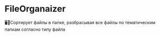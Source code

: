 # FileOrganaizer
🖥️📁Сортирует файлы в папке, разбрасывая все файлы по тематическим папкам согласно типу файла

